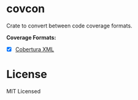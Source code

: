 # covcon

Crate to convert between code coverage formats.

**Coverage Formats:**

- [x] [Cobertura XML](https://github.com/cobertura/cobertura/blob/master/cobertura/src/site/htdocs/xml/coverage-04.dtd)

# License

MIT Licensed
